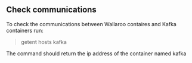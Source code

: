 ## Check communications 
To check the communications between Wallaroo contaires and Kafka containers run:

> getent hosts kafka

The command should return the ip address of the container named kafka

